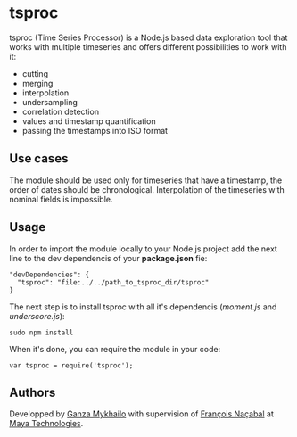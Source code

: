 # tsproc

tsproc (Time Series Processor) is a Node.js based data exploration tool that works with multiple timeseries and offers different possibilities to work with it:
- cutting
- merging
- interpolation
- undersampling
- correlation detection
- values and timestamp quantification
- passing the timestamps into ISO format

## Use cases

The module should be used only for timeseries that have a timestamp, the order of dates should be chronological. Interpolation of the timeseries with nominal fields is impossible.

## Usage

In order to import the module locally to your Node.js project add the next line to the dev dependencis of your __package.json__ fie:

```
"devDependencies": {
  "tsproc": "file:../../path_to_tsproc_dir/tsproc"
}
```

The next step is to install tsproc with all it's dependencis (_moment.js_ and _underscore.js_):

```
sudo npm install
```
When it's done, you can require the module in your code:

```
var tsproc = require('tsproc');
```

## Authors

Developped by [Ganza Mykhailo](mailto:hanzenok@gmail.com) with supervision of [François Naçabal](mailto:francois.nacabal@maya-technologies.com) at [Maya Technologies](http://www.maya-technologies.com/en/).
